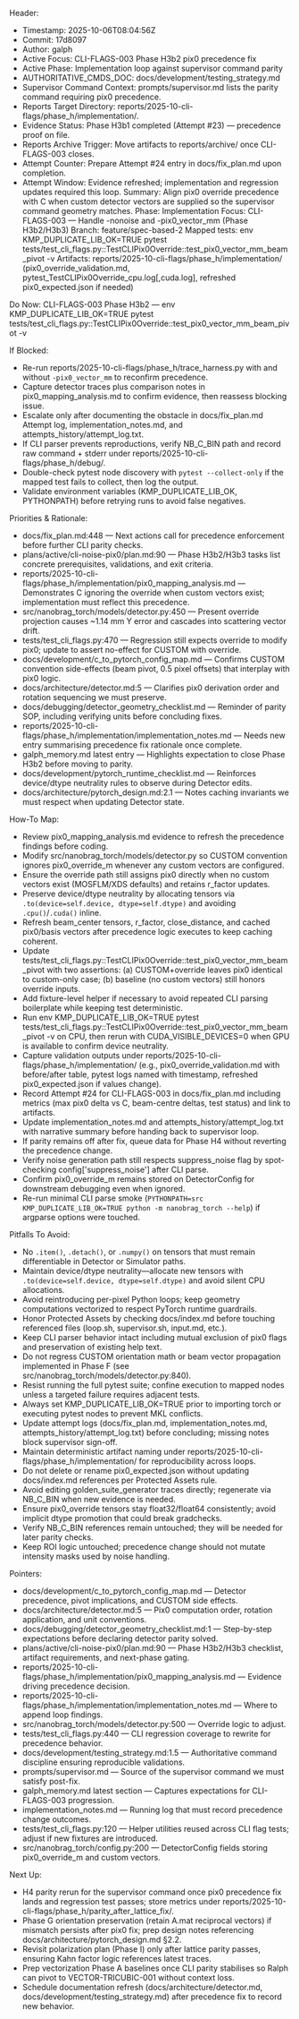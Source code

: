 Header:
- Timestamp: 2025-10-06T08:04:56Z
- Commit: 17d8097
- Author: galph
- Active Focus: CLI-FLAGS-003 Phase H3b2 pix0 precedence fix
- Active Phase: Implementation loop against supervisor command parity
- AUTHORITATIVE_CMDS_DOC: docs/development/testing_strategy.md
- Supervisor Command Context: prompts/supervisor.md lists the parity command requiring pix0 precedence.
- Reports Target Directory: reports/2025-10-cli-flags/phase_h/implementation/.
- Evidence Status: Phase H3b1 completed (Attempt #23) — precedence proof on file.
- Reports Archive Trigger: Move artifacts to reports/archive/ once CLI-FLAGS-003 closes.
- Attempt Counter: Prepare Attempt #24 entry in docs/fix_plan.md upon completion.
- Attempt Window: Evidence refreshed; implementation and regression updates required this loop.
Summary: Align pix0 override precedence with C when custom detector vectors are supplied so the supervisor command geometry matches.
Phase: Implementation
Focus: CLI-FLAGS-003 — Handle -nonoise and -pix0_vector_mm (Phase H3b2/H3b3)
Branch: feature/spec-based-2
Mapped tests: env KMP_DUPLICATE_LIB_OK=TRUE pytest tests/test_cli_flags.py::TestCLIPix0Override::test_pix0_vector_mm_beam_pivot -v
Artifacts: reports/2025-10-cli-flags/phase_h/implementation/ (pix0_override_validation.md, pytest_TestCLIPix0Override_cpu.log[,cuda.log], refreshed pix0_expected.json if needed)

Do Now: CLI-FLAGS-003 Phase H3b2 — env KMP_DUPLICATE_LIB_OK=TRUE pytest tests/test_cli_flags.py::TestCLIPix0Override::test_pix0_vector_mm_beam_pivot -v

If Blocked:
- Re-run reports/2025-10-cli-flags/phase_h/trace_harness.py with and without `-pix0_vector_mm` to reconfirm precedence.
- Capture detector traces plus comparison notes in pix0_mapping_analysis.md to confirm evidence, then reassess blocking issue.
- Escalate only after documenting the obstacle in docs/fix_plan.md Attempt log, implementation_notes.md, and attempts_history/attempt_log.txt.
- If CLI parser prevents reproductions, verify NB_C_BIN path and record raw command + stderr under reports/2025-10-cli-flags/phase_h/debug/.
- Double-check pytest node discovery with `pytest --collect-only` if the mapped test fails to collect, then log the output.
- Validate environment variables (KMP_DUPLICATE_LIB_OK, PYTHONPATH) before retrying runs to avoid false negatives.

Priorities & Rationale:
- docs/fix_plan.md:448 — Next actions call for precedence enforcement before further CLI parity checks.
- plans/active/cli-noise-pix0/plan.md:90 — Phase H3b2/H3b3 tasks list concrete prerequisites, validations, and exit criteria.
- reports/2025-10-cli-flags/phase_h/implementation/pix0_mapping_analysis.md — Demonstrates C ignoring the override when custom vectors exist; implementation must reflect this precedence.
- src/nanobrag_torch/models/detector.py:450 — Present override projection causes ~1.14 mm Y error and cascades into scattering vector drift.
- tests/test_cli_flags.py:470 — Regression still expects override to modify pix0; update to assert no-effect for CUSTOM with override.
- docs/development/c_to_pytorch_config_map.md — Confirms CUSTOM convention side-effects (beam pivot, 0.5 pixel offsets) that interplay with pix0 logic.
- docs/architecture/detector.md:5 — Clarifies pix0 derivation order and rotation sequencing we must preserve.
- docs/debugging/detector_geometry_checklist.md — Reminder of parity SOP, including verifying units before concluding fixes.
- reports/2025-10-cli-flags/phase_h/implementation/implementation_notes.md — Needs new entry summarising precedence fix rationale once complete.
- galph_memory.md latest entry — Highlights expectation to close Phase H3b2 before moving to parity.
- docs/development/pytorch_runtime_checklist.md — Reinforces device/dtype neutrality rules to observe during Detector edits.
- docs/architecture/pytorch_design.md:2.1 — Notes caching invariants we must respect when updating Detector state.

How-To Map:
- Review pix0_mapping_analysis.md evidence to refresh the precedence findings before coding.
- Modify src/nanobrag_torch/models/detector.py so CUSTOM convention ignores pix0_override_m whenever any custom vectors are configured.
- Ensure the override path still assigns pix0 directly when no custom vectors exist (MOSFLM/XDS defaults) and retains r_factor updates.
- Preserve device/dtype neutrality by allocating tensors via `.to(device=self.device, dtype=self.dtype)` and avoiding `.cpu()`/`.cuda()` inline.
- Refresh beam_center tensors, r_factor, close_distance, and cached pix0/basis vectors after precedence logic executes to keep caching coherent.
- Update tests/test_cli_flags.py::TestCLIPix0Override::test_pix0_vector_mm_beam_pivot with two assertions: (a) CUSTOM+override leaves pix0 identical to custom-only case; (b) baseline (no custom vectors) still honors override inputs.
- Add fixture-level helper if necessary to avoid repeated CLI parsing boilerplate while keeping test deterministic.
- Run env KMP_DUPLICATE_LIB_OK=TRUE pytest tests/test_cli_flags.py::TestCLIPix0Override::test_pix0_vector_mm_beam_pivot -v on CPU, then rerun with CUDA_VISIBLE_DEVICES=0 when GPU is available to confirm device neutrality.
- Capture validation outputs under reports/2025-10-cli-flags/phase_h/implementation/ (e.g., pix0_override_validation.md with before/after table, pytest logs named with timestamp, refreshed pix0_expected.json if values change).
- Record Attempt #24 for CLI-FLAGS-003 in docs/fix_plan.md including metrics (max pix0 delta vs C, beam-centre deltas, test status) and link to artifacts.
- Update implementation_notes.md and attempts_history/attempt_log.txt with narrative summary before handing back to supervisor loop.
- If parity remains off after fix, queue data for Phase H4 without reverting the precedence change.
- Verify noise generation path still respects suppress_noise flag by spot-checking config['suppress_noise'] after CLI parse.
- Confirm pix0_override_m remains stored on DetectorConfig for downstream debugging even when ignored.
- Re-run minimal CLI parse smoke (`PYTHONPATH=src KMP_DUPLICATE_LIB_OK=TRUE python -m nanobrag_torch --help`) if argparse options were touched.

Pitfalls To Avoid:
- No `.item()`, `.detach()`, or `.numpy()` on tensors that must remain differentiable in Detector or Simulator paths.
- Maintain device/dtype neutrality—allocate new tensors with `.to(device=self.device, dtype=self.dtype)` and avoid silent CPU allocations.
- Avoid reintroducing per-pixel Python loops; keep geometry computations vectorized to respect PyTorch runtime guardrails.
- Honor Protected Assets by checking docs/index.md before touching referenced files (loop.sh, supervisor.sh, input.md, etc.).
- Keep CLI parser behavior intact including mutual exclusion of pix0 flags and preservation of existing help text.
- Do not regress CUSTOM orientation math or beam vector propagation implemented in Phase F (see src/nanobrag_torch/models/detector.py:840).
- Resist running the full pytest suite; confine execution to mapped nodes unless a targeted failure requires adjacent tests.
- Always set KMP_DUPLICATE_LIB_OK=TRUE prior to importing torch or executing pytest nodes to prevent MKL conflicts.
- Update attempt logs (docs/fix_plan.md, implementation_notes.md, attempts_history/attempt_log.txt) before concluding; missing notes block supervisor sign-off.
- Maintain deterministic artifact naming under reports/2025-10-cli-flags/phase_h/implementation/ for reproducibility across loops.
- Do not delete or rename pix0_expected.json without updating docs/index.md references per Protected Assets rule.
- Avoid editing golden_suite_generator traces directly; regenerate via NB_C_BIN when new evidence is needed.
- Ensure pix0_override tensors stay float32/float64 consistently; avoid implicit dtype promotion that could break gradchecks.
- Verify NB_C_BIN references remain untouched; they will be needed for later parity checks.
- Keep ROI logic untouched; precedence change should not mutate intensity masks used by noise handling.

Pointers:
- docs/development/c_to_pytorch_config_map.md — Detector precedence, pivot implications, and CUSTOM side effects.
- docs/architecture/detector.md:5 — Pix0 computation order, rotation application, and unit conventions.
- docs/debugging/detector_geometry_checklist.md:1 — Step-by-step expectations before declaring detector parity solved.
- plans/active/cli-noise-pix0/plan.md:90 — Phase H3b2/H3b3 checklist, artifact requirements, and next-phase gating.
- reports/2025-10-cli-flags/phase_h/implementation/pix0_mapping_analysis.md — Evidence driving precedence decision.
- reports/2025-10-cli-flags/phase_h/implementation/implementation_notes.md — Where to append loop findings.
- src/nanobrag_torch/models/detector.py:500 — Override logic to adjust.
- tests/test_cli_flags.py:440 — CLI regression coverage to rewrite for precedence behavior.
- docs/development/testing_strategy.md:1.5 — Authoritative command discipline ensuring reproducible validations.
- prompts/supervisor.md — Source of the supervisor command we must satisfy post-fix.
- galph_memory.md latest section — Captures expectations for CLI-FLAGS-003 progression.
- implementation_notes.md — Running log that must record precedence change outcomes.
- tests/test_cli_flags.py:120 — Helper utilities reused across CLI flag tests; adjust if new fixtures are introduced.
- src/nanobrag_torch/config.py:200 — DetectorConfig fields storing pix0_override_m and custom vectors.

Next Up:
- H4 parity rerun for the supervisor command once pix0 precedence fix lands and regression test passes; store metrics under reports/2025-10-cli-flags/phase_h/parity_after_lattice_fix/.
- Phase G orientation preservation (retain A.mat reciprocal vectors) if mismatch persists after pix0 fix; prep design notes referencing docs/architecture/pytorch_design.md §2.2.
- Revisit polarization plan (Phase I) only after lattice parity passes, ensuring Kahn factor logic references latest traces.
- Prep vectorization Phase A baselines once CLI parity stabilises so Ralph can pivot to VECTOR-TRICUBIC-001 without context loss.
- Schedule documentation refresh (docs/architecture/detector.md, docs/development/testing_strategy.md) after precedence fix to record new behavior.
